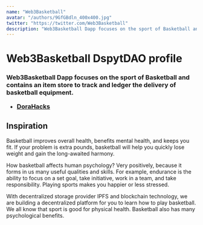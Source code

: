```yaml
---
name: "Web3Basketball"
avatar: "/authors/9GfGBdln_400x400.jpg"
twitter: "https://twitter.com/Web3Basketball"
description: "Web3Basketball Dapp focuses on the sport of Basketball and contains an item store to track and ledger the delivery of basketball equipment."
---
```


<h1 className="mt-2 text-3xl font-bold tracking-tight text-center text-gray-900 sm:text-4xl">
    Web3Basketball DspytDAO profile
</h1>

<h3 className="mt-6 max-w-xl text-base leading-7 text-gray-700 lg:max-w-none">
Web3Basketball Dapp focuses on the sport of Basketball and contains an item store to track and ledger the delivery of basketball equipment.

- [DoraHacks](https://dorahacks.io/buidl/3798)

## Inspiration

Basketball improves overall health, benefits mental health, and keeps you fit. If your problem is extra pounds, basketball will help you quickly lose weight and gain the long-awaited harmony.

How basketball affects human psychology? Very positively, because it forms in us many useful qualities and skills. For example, endurance is the ability to focus on a set goal, take initiative, work in a team, and take responsibility. Playing sports makes you happier or less stressed.

With decentralized storage provider IPFS and blockchain technology, we are building a decentralized platform for you to learn how to play basketball. We all know that sport is good for physical health. Basketball also has many psychological benefits.

</h3>
